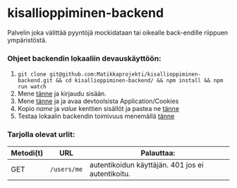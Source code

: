 # kisallioppiminen-backend

Palvelin joka välittää pyyntöjä mockidataan tai oikealle back-endille riippuen ympäristöstä.

### Ohjeet backendin lokaaliin devauskäyttöön:
1. `git clone git@github.com:Matikkaprojekti/kisallioppiminen-backend.git && cd kisallioppiminen-backend/ && npm install && npm run watch`
2. Mene [tänne](https://ohtukisalli.github.io/) ja kirjaudu sisään.
2. Mene [tänne](https://pure-inlet-98383.herokuapp.com/) ja ja avaa devtoolsista Application/Cookies
5. Kopio _name_ ja _value_ kenttien sisällöt ja pastea ne [tänne](http://localhost:8080)
6. Testaa lokaalin backendin toimivuus menemällä [tänne](http://localhost:8080/user)

### Tarjolla olevat urlit:

| Metodi(t) | URL                       | Palauttaa:|
| --------| --------------------------- | -------------- | 
| GET     | `/users/me`                 |  autentikoidun käyttäjän. 401 jos ei autentikoitu. |
